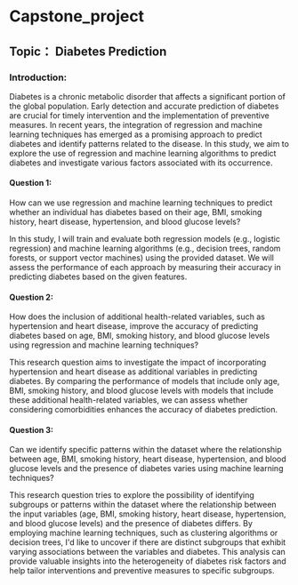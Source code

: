 # Capstone_project
## Topic： Diabetes Prediction

### Introduction:

Diabetes is a chronic metabolic disorder that affects a significant portion of the global population. Early detection and accurate prediction of diabetes are crucial for timely intervention and the implementation of preventive measures. In recent years, the integration of regression and machine learning techniques has emerged as a promising approach to predict diabetes and identify patterns related to the disease. In this study, we aim to explore the use of regression and machine learning algorithms to predict diabetes and investigate various factors associated with its occurrence.

#### Question 1:
How can we use regression and machine learning techniques to predict whether an individual has diabetes based on their age, BMI, smoking history, heart disease, hypertension, and blood glucose levels?

In this study, I will train and evaluate both regression models (e.g., logistic regression) and machine learning algorithms (e.g., decision trees, random forests, or support vector machines) using the provided dataset. We will assess the performance of each approach by measuring their accuracy in predicting diabetes based on the given features.

#### Question 2: 
How does the inclusion of additional health-related variables, such as hypertension and heart disease, improve the accuracy of predicting diabetes based on age, BMI, smoking history, and blood glucose levels using regression and machine learning techniques?

This research question aims to investigate the impact of incorporating hypertension and heart disease as additional variables in predicting diabetes. By comparing the performance of models that include only age, BMI, smoking history, and blood glucose levels with models that include these additional health-related variables, we can assess whether considering comorbidities enhances the accuracy of diabetes prediction.

#### Question 3: 
Can we identify specific patterns within the dataset where the relationship between age, BMI, smoking history, heart disease, hypertension, and blood glucose levels and the presence of diabetes varies using machine learning techniques?

This research question tries to explore the possibility of identifying subgroups or patterns within the dataset where the relationship between the input variables (age, BMI, smoking history, heart disease, hypertension, and blood glucose levels) and the presence of diabetes differs. By employing machine learning techniques, such as clustering algorithms or decision trees, I'd like to uncover if there are distinct subgroups that exhibit varying associations between the variables and diabetes. This analysis can provide valuable insights into the heterogeneity of diabetes risk factors and help tailor interventions and preventive measures to specific subgroups.
